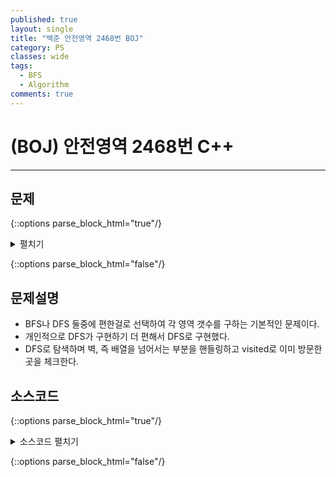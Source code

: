 ```yaml
---
published: true
layout: single
title: "백준 안전영역 2468번 BOJ"
category: PS
classes: wide
tags:
  - BFS
  - Algorithm
comments: true
---
```


(BOJ) 안전영역 2468번 C++
=============

-------------
## 문제

{::options parse_block_html="true"/}

<details>
  <summary markdown="span">펼치기
  </summary>
  재난방재청에서는 많은 비가 내리는 장마철에 대비해서 다음과 같은 일을 계획하고 있다. 먼저 어떤 지역의 높이 정보를 파악한다. 그 다음에 그 지역에 많은 비가 내렸을 때 물에 잠기지 않는 안전한 영역이 최대로 몇 개가 만들어 지는 지를 조사하려고 한다. 이때, 문제를 간단하게 하기 위하여, 장마철에 내리는 비의 양에 따라 일정한 높이 이하의 모든 지점은 물에 잠긴다고 가정한다.


어떤 지역의 높이 정보는 행과 열의 크기가 각각 N인 2차원 배열 형태로 주어지며 배열의 각 원소는 해당 지점의 높이를 표시하는 자연수이다. 예를 들어, 다음은 N=5인 지역의 높이 정보이다.

![img](https://onlinejudgeimages.s3-ap-northeast-1.amazonaws.com/upload/images/w1.png)

이제 위와 같은 지역에 많은 비가 내려서 높이가 4 이하인 모든 지점이 물에 잠겼다고 하자. 이 경우에 물에 잠기는 지점을 회색으로 표시하면 다음과 같다.

![img](https://onlinejudgeimages.s3-ap-northeast-1.amazonaws.com/upload/images/w2.png)

물에 잠기지 않는 안전한 영역이라 함은 물에 잠기지 않는 지점들이 위, 아래, 오른쪽 혹은 왼쪽으로 인접해 있으며 그 크기가 최대인 영역을 말한다. 위의 경우에서 물에 잠기지 않는 안전한 영역은 5개가 된다(꼭짓점으로만 붙어 있는 두 지점은 인접하지 않는다고 취급한다).

또한 위와 같은 지역에서 높이가 6이하인 지점을 모두 잠기게 만드는 많은 비가 내리면 물에 잠기지 않는 안전한 영역은 아래 그림에서와 같이 네 개가 됨을 확인할 수 있다.

![img](https://onlinejudgeimages.s3-ap-northeast-1.amazonaws.com/upload/images/w4.png)

이와 같이 장마철에 내리는 비의 양에 따라서 물에 잠기지 않는 안전한 영역의 개수는 다르게 된다. 위의 예와 같은 지역에서 내리는 비의 양에 따른 모든 경우를 다 조사해 보면 물에 잠기지 않는 안전한 영역의 개수 중에서 최대인 경우는 5임을 알 수 있다.

어떤 지역의 높이 정보가 주어졌을 때, 장마철에 물에 잠기지 않는 안전한 영역의 최대 개수를 계산하는 프로그램을 작성하시오.

## 입력

첫째 줄에는 어떤 지역을 나타내는 2차원 배열의 행과 열의 개수를 나타내는 수 N이 입력된다. N은 2 이상 100 이하의 정수이다. 둘째 줄부터 N개의 각 줄에는 2차원 배열의 첫 번째 행부터 N번째 행까지 순서대로 한 행씩 높이 정보가 입력된다. 각 줄에는 각 행의 첫 번째 열부터 N번째 열까지 N개의 높이 정보를 나타내는 자연수가 빈 칸을 사이에 두고 입력된다. 높이는 1이상 100 이하의 정수이다.

## 출력

첫째 줄에 장마철에 물에 잠기지 않는 안전한 영역의 최대 개수를 출력한다.

## 예제 입력 1 복사

```
5
6 8 2 6 2
3 2 3 4 6
6 7 3 3 2
7 2 5 3 6
8 9 5 2 7
```

## 예제 출력 1 복사

```
5
```

</details>

{::options parse_block_html="false"/}

## 문제설명

- BFS나 DFS 둘중에 편한걸로 선택하여 각 영역 갯수를 구하는 기본적인 문제이다.
- 개인적으로 DFS가 구현하기 더 편해서 DFS로 구현했다.
- DFS로 탐색하며 벽, 즉 배열을 넘어서는 부분을 핸들링하고 visited로 이미 방문한 곳을 체크한다.

## 소스코드

{::options parse_block_html="true"/}

<details>
  <summary markdown="span">소스코드 펼치기</summary>


```c++
#include <iostream>
#include <algorithm>
using namespace std;

int size;
int map[100][100] = {0};
int newMap[100][100] = {0};
int cnt = 0;
int local = 0;

bool overwall(int x, int y) {
    if(x >= size || x < 0 || y>=size || y < 0) {
        return true;
    }
    else return false;
}

void dfs(int x, int y, int mymap[][100], int visited[][100]) {
    if(visited[x][y] == 1 || mymap[x][y] == 0 || overwall(x, y)) {
        return;
    }  
    local++;
    visited[x][y] = 1;
    

    dfs(x+1, y, mymap, visited);
    dfs(x-1, y, mymap, visited);
    dfs(x, y+1, mymap, visited);
    dfs(x, y-1, mymap, visited);

}

int main()
{
	
	
int maxHeight = 0;
int maxCnt = 1;

cin >> size;

for(int i=0 ; i<size ; i++) {
    for(int j=0 ; j<size ; j++) {
        cin >> map[i][j];
        if(maxHeight < map[i][j]) maxHeight = map[i][j];
    }
}

for(int i=1 ; i<=maxHeight ; i++) {
    int visited[100][100] = {0};
    cnt = 0;
    
    for(int j=0 ; j<size ; j++) {
        for(int k=0 ; k<size ; k++) {
            if(map[j][k] - i > 0) {
                newMap[j][k] = 1;    
            }
            else {
                newMap[j][k] = 0;
          }
        }
    }
    
    for(int j=0 ; j<size ; j++) {
        for(int k=0 ; k<size ; k++) {
            if(newMap[j][k] == 1) {
                local = 0;
	            dfs(j,k, newMap, visited);
	            if(local > 0) {
	                cnt++;    
	                if(maxCnt < cnt) maxCnt = cnt;
	            }
            }
        }
    }
}

cout << maxCnt;

return 0;

}
```

</details>

{::options parse_block_html="false"/}

  